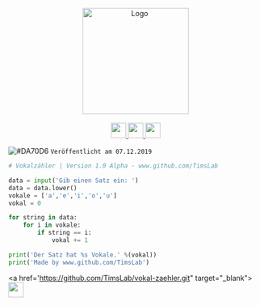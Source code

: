 <div align="center">
  <br>
  <img width="210" height="210" alt="Logo" src="https://i.imgur.com/0zjpP0u.png" />
  <br>


  <br>
   <a href="#" target="_blank">
<img  height="30" weight="30" src="https://image.spreadshirtmedia.net/image-server/v1/mp/designs/137963376,width=178,height=178/discord-logo.png"/>
</a>  
 <a href="#" target="_blank">
<img  height="30" weight="30" src="https://cdn.iconscout.com/icon/free/png-256/youtube-88-227910.png"/>
</a>
 <a href="#" target="_blank">
<img  height="30" weight="30" src="http://i.imgur.com/tXSoThF.png"/>
</a>    
  <br>
 </div>

![#DA70D6](https://placehold.it/15/48D1CC/000000?text=+) `Veröffentlicht am 07.12.2019`  

```python
# Vokalzähler | Version 1.0 Alpha - www.github.com/TimsLab

data = input('Gib einen Satz ein: ')
data = data.lower()
vokale = ['a','e','i','o','u']
vokal = 0

for string in data:
    for i in vokale:
        if string == i:
            vokal += 1

print('Der Satz hat %s Vokale.' %(vokal))
print('Made by www.github.com/TimsLab')
```
 <a href='https://github.com/TimsLab/vokal-zaehler.git" target="_blank">
<img  style="center" height="30" weight="30" src="https://www.daniel-hauenstein.com/images/weitere_Bilder/download-button-orange.png"/>
</a>
